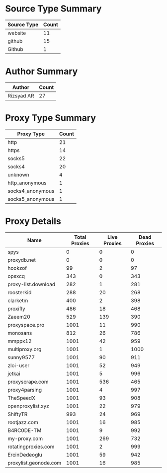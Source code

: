 # Source Type Summary

| Source Type | Count |
|-------------|-------|
| website | 11 |
| github | 15 |
| Github | 1 |


# Author Summary

| Author | Count |
|--------|-------|
| Rizsyad AR | 27 |


# Proxy Type Summary

| Proxy Type | Count |
|------------|-------|
| http | 21 |
| https | 14 |
| socks5 | 22 |
| socks4 | 20 |
| unknown | 4 |
| http_anonymous | 1 |
| socks4_anonymous | 1 |
| socks5_anonymous | 1 |


# Proxy Details

| Name | Total Proxies | Live Proxies | Dead Proxies |
|------|---------------|--------------|---------------|
| spys | 0 | 0 | 0 |
| proxydb.net | 0 | 0 | 0 |
| hookzof | 99 | 2 | 97 |
| opsxcq | 343 | 0 | 343 |
| proxy-list.download | 282 | 1 | 281 |
| roosterkid | 288 | 20 | 268 |
| clarketm | 400 | 2 | 398 |
| proxifly | 486 | 18 | 468 |
| Zaeem20 | 529 | 139 | 390 |
| proxyspace.pro | 1001 | 11 | 990 |
| monosans | 812 | 26 | 786 |
| mmppx12 | 1001 | 42 | 959 |
| multiproxy.org | 1001 | 1 | 1000 |
| sunny9577 | 1001 | 90 | 911 |
| zloi-user | 1001 | 52 | 949 |
| jetkai | 1001 | 5 | 996 |
| proxyscrape.com | 1001 | 536 | 465 |
| proxy4parsing | 1001 | 4 | 997 |
| TheSpeedX | 1001 | 93 | 908 |
| openproxylist.xyz | 1001 | 22 | 979 |
| ShiftyTR | 993 | 24 | 969 |
| rootjazz.com | 1001 | 16 | 985 |
| B4RC0DE-TM | 1001 | 9 | 992 |
| my-proxy.com | 1001 | 269 | 732 |
| rotatingproxies.com | 1001 | 2 | 999 |
| ErcinDedeoglu | 1001 | 59 | 942 |
| proxylist.geonode.com | 1001 | 16 | 985 |
